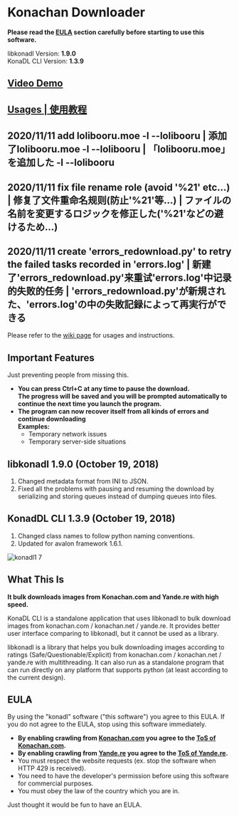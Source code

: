 # Konachan Downloader

**Please read the [EULA](https://github.com/K4YT3X/konadl#eula) section carefully before starting to use this software.**

libkonadl Version: **1.9.0**  
KonaDL CLI Version: **1.3.9**

## **[Video Demo](https://youtu.be/a2_tC_uugP4)**

## **[Usages | 使用教程](https://github.com/K4YT3X/konadl/wiki)**

## 2020/11/11 add lolibooru.moe  -l  --lolibooru  |  添加了lolibooru.moe  -l  --lolibooru  |  「lolibooru.moe」を追加した  -l  --lolibooru

## 2020/11/11 fix file rename role (avoid '%21' etc...)  |  修复了文件重命名规则(防止'%21'等...)  |  ファイルの名前を変更するロジックを修正した('%21'などの避けるため...)

## 2020/11/11 create 'errors_redownload.py' to retry the failed tasks recorded in 'errors.log' |  新建了'errors_redownload.py'来重试'errors.log'中记录的失败的任务  |  'errors_redownload.py'が新規された、'errors.log'の中の失敗記録によって再実行ができる

Please refer to the [wiki page](https://github.com/K4YT3X/konadl/wiki) for usages and instructions.

## Important Features

Just preventing people from missing this.

- **You can press Ctrl+C at any time to pause the download.**  
**The progress will be saved and you will be prompted automatically to continue the next time you launch the program.**
- **The program can now recover itself from all kinds of errors and continue downloading**  
**Examples:**
   - Temporary network issues
   - Temporary server-side situations

## libkonadl 1.9.0 (October 19, 2018)

1. Changed metadata format from INI to JSON.
1. Fixed all the problems with pausing and resuming the download by serializing and storing queues instead of dumping queues into files.

## KonadDL CLI 1.3.9 (October 19, 2018)

1. Changed class names to follow python naming conventions.
1. Updated for avalon framework 1.6.1.

![konadl1 7](https://user-images.githubusercontent.com/21986859/39401587-a75ab99e-4b16-11e8-8282-7b7c10853751.png)

## What This Is

**It bulk downloads images from Konachan.com and Yande.re with high speed.**

KonaDL CLI is a standalone application that uses libkonadl to bulk download images from konachan.com / konachan.net / yande.re. It provides better user interface comparing to libkonadl, but it cannot be used as a library.

libkonadl is a library that helps you bulk downloading images according to ratings (Safe/Questionable/Explicit) from konachan.com / konachan.net / yande.re with multithreading. It can also run as a standalone program that can run directly on any platform that supports python (at least according to the current design).

## EULA
By using the "konadl" software ("this software") you agree to this EULA. If you do not agree to the EULA, stop using this software immediately.

- **By enabling crawling from [Konachan.com](Konachan.com) you agree to the [ToS of Konachan.com](https://konachan.com/static/terms_of_service).**  
- **By enabling crawling from [Yande.re](Yande.re) you agree to the [ToS of Yande.re](https://yande.re/static/terms_of_service).**
- You must respect the website requests (ex. stop the software when HTTP 429 is received).
- You need to have the developer's permission before using this software for commercial purposes.
- You must obey the law of the country which you are in.

Just thought it would be fun to have an EULA.
